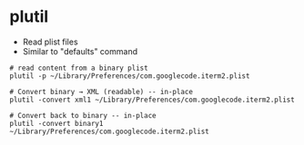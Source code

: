 # plutil

- Read plist files
- Similar to "defaults" command

```shell
# read content from a binary plist
plutil -p ~/Library/Preferences/com.googlecode.iterm2.plist

# Convert binary → XML (readable) -- in-place
plutil -convert xml1 ~/Library/Preferences/com.googlecode.iterm2.plist

# Convert back to binary -- in-place
plutil -convert binary1 ~/Library/Preferences/com.googlecode.iterm2.plist
```
